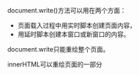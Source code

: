 document.write()方法可以用在两个方面：

+ 页面载入过程中用实时脚本创建页面内容，
+ 用延时脚本创建本窗口或新窗口的内容。

document.write只能重绘整个页面。

innerHTML可以重绘页面的一部分 

